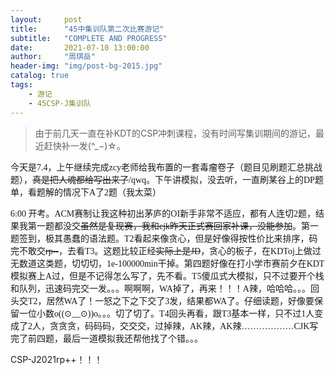 ```yaml
---
layout:     post
title:      "45中集训队第二次比赛游记"
subtitle:   "COMPLETE AND PROGRESS"
date:       2021-07-10 13:00:00
author:     "周琪岳"
header-img: "img/post-bg-2015.jpg"
catalog: true
tags:
    - 游记
    - 45CSP-J集训队
---
```


>  由于前几天一直在补KDT的CSP冲刺课程，没有时间写集训期间的游记，最近赶快补一发(^_−)☆。

<font face="微软雅黑">今天是7.4，上午继续完成zcy老师给我布置的一套毒瘤卷子（题目见刷题汇总挑战题），~~真是把人魂都给写出来了~~/qwq。下午讲模拟，没去听，一直刷某谷上的DP题单，看题解的情况下A了2题（我太菜）</font>  



<font face="微软雅黑">6:00 开考。ACM赛制让我这种初出茅庐的OI新手非常不适应，都有人连切2题，结果我第一题都没交~~虽然是复现赛，我和cjk昨天正式赛回家补课，没能参加~~。第一题签到，极其愚蠢的语法题。T2看起来像贪心，但是好像得按性价比来排序，码完不敢交~~rp--~~，去看T3。这题比较正经~~实际上是JD~~，贪心的板子，在KDToj上做过无数道这类题，切切切，1e-100000min干掉。第四题好像在打小学市赛前夕在KDT模拟赛上A过，但是不记得怎么写了，先不看。T5傻瓜式大模拟，只不过要开个栈和队列，迅速码完交一发。。。啊啊啊，WA掉了，再来！！！A辣，哈哈哈。。。回头交T2，居然WA了！一怒之下之下交了3发，结果都WA了。仔细读题，好像要保留一位小数o((⊙﹏⊙))o。。。切了切了。T4回头再看，跟T3基本一样，只不过1人变成了2人，贪贪贪，码码码，交交交，过掉辣，AK辣，AK辣………………CJK写完了前四题，最后一道模拟我还帮他找了个错。。。 </font>

CSP-J2021rp++！！！


